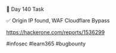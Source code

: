 🎯 Day 140 Task


✅ Origin IP found, WAF Cloudflare Bypass


https://hackerone.com/reports/1536299


#infosec #learn365 #bugbounty
